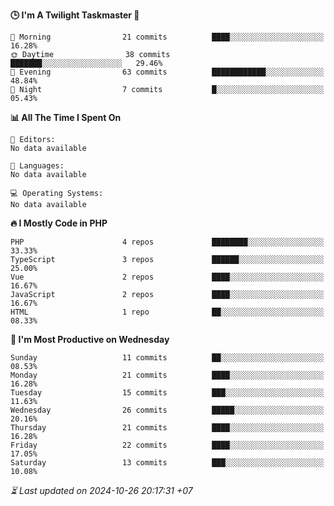 <!--START_SECTION:readme-stats-->
**🕒 I'm A Twilight Taskmaster 🌆**

```text
🌅 Morning                21 commits          ████░░░░░░░░░░░░░░░░░░░░░   16.28%
🌞 Daytime                38 commits          ███████░░░░░░░░░░░░░░░░░░   29.46%
🌆 Evening                63 commits          ████████████░░░░░░░░░░░░░   48.84%
🌙 Night                  7 commits           █░░░░░░░░░░░░░░░░░░░░░░░░   05.43%
```

**📊 All The Time I Spent On**

```text
📝 Editors:
No data available

💬 Languages:
No data available

💻 Operating Systems:
No data available
```

**🔥 I Mostly Code in PHP**

```text
PHP                      4 repos             ████████░░░░░░░░░░░░░░░░░   33.33%
TypeScript               3 repos             ██████░░░░░░░░░░░░░░░░░░░   25.00%
Vue                      2 repos             ████░░░░░░░░░░░░░░░░░░░░░   16.67%
JavaScript               2 repos             ████░░░░░░░░░░░░░░░░░░░░░   16.67%
HTML                     1 repo              ██░░░░░░░░░░░░░░░░░░░░░░░   08.33%
```

**📅 I'm Most Productive on Wednesday**

```text
Sunday                   11 commits          ██░░░░░░░░░░░░░░░░░░░░░░░   08.53%
Monday                   21 commits          ████░░░░░░░░░░░░░░░░░░░░░   16.28%
Tuesday                  15 commits          ███░░░░░░░░░░░░░░░░░░░░░░   11.63%
Wednesday                26 commits          █████░░░░░░░░░░░░░░░░░░░░   20.16%
Thursday                 21 commits          ████░░░░░░░░░░░░░░░░░░░░░   16.28%
Friday                   22 commits          ████░░░░░░░░░░░░░░░░░░░░░   17.05%
Saturday                 13 commits          ███░░░░░░░░░░░░░░░░░░░░░░   10.08%
```



*⏳ Last updated on 2024-10-26 20:17:31 +07*
<!--END_SECTION:readme-stats-->